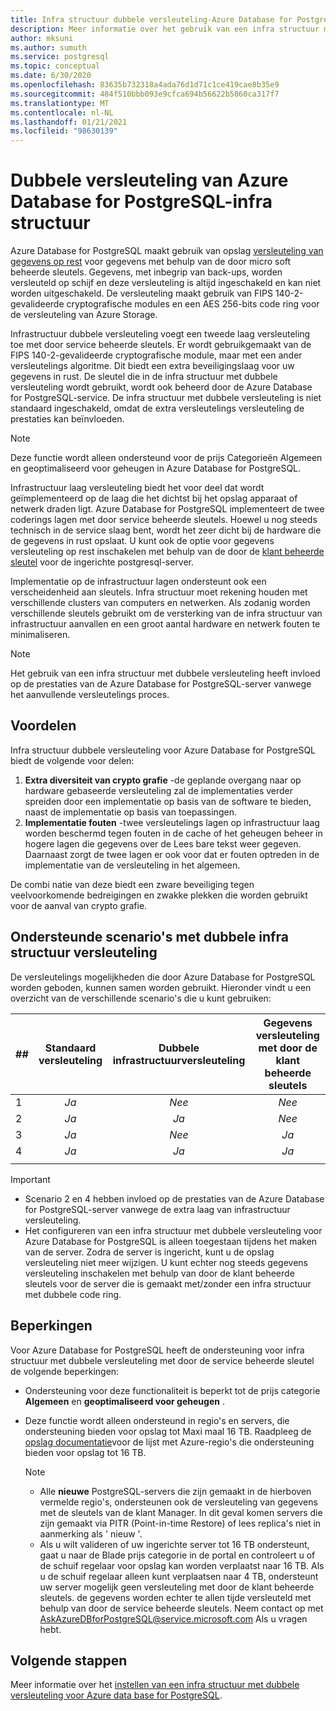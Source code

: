 ```yaml
---
title: Infra structuur dubbele versleuteling-Azure Database for PostgreSQL
description: Meer informatie over het gebruik van een infra structuur met dubbele versleuteling om een tweede laag versleuteling toe te voegen met een door service beheerde sleutels.
author: mksuni
ms.author: sumuth
ms.service: postgresql
ms.topic: conceptual
ms.date: 6/30/2020
ms.openlocfilehash: 83635b732318a4ada76d1d71c1ce419cae8b35e9
ms.sourcegitcommit: 484f510bbb093e9cfca694b56622b5860ca317f7
ms.translationtype: MT
ms.contentlocale: nl-NL
ms.lasthandoff: 01/21/2021
ms.locfileid: "98630139"
---
```

# <a name="azure-database-for-postgresql-infrastructure-double-encryption"></a>Dubbele versleuteling van Azure Database for PostgreSQL-infra structuur

Azure Database for PostgreSQL maakt gebruik van opslag [versleuteling van gegevens op rest](concepts-security.md#at-rest) voor gegevens met behulp van de door micro soft beheerde sleutels. Gegevens, met inbegrip van back-ups, worden versleuteld op schijf en deze versleuteling is altijd ingeschakeld en kan niet worden uitgeschakeld. De versleuteling maakt gebruik van FIPS 140-2-gevalideerde cryptografische modules en een AES 256-bits code ring voor de versleuteling van Azure Storage.

Infrastructuur dubbele versleuteling voegt een tweede laag versleuteling toe met door service beheerde sleutels. Er wordt gebruikgemaakt van de FIPS 140-2-gevalideerde cryptografische module, maar met een ander versleutelings algoritme. Dit biedt een extra beveiligingslaag voor uw gegevens in rust. De sleutel die in de infra structuur met dubbele versleuteling wordt gebruikt, wordt ook beheerd door de Azure Database for PostgreSQL-service. De infra structuur met dubbele versleuteling is niet standaard ingeschakeld, omdat de extra versleutelings versleuteling de prestaties kan beïnvloeden.

> [!NOTE]
> Deze functie wordt alleen ondersteund voor de prijs Categorieën Algemeen en geoptimaliseerd voor geheugen in Azure Database for PostgreSQL.

Infrastructuur laag versleuteling biedt het voor deel dat wordt geïmplementeerd op de laag die het dichtst bij het opslag apparaat of netwerk draden ligt. Azure Database for PostgreSQL implementeert de twee coderings lagen met door service beheerde sleutels. Hoewel u nog steeds technisch in de service slaag bent, wordt het zeer dicht bij de hardware die de gegevens in rust opslaat. U kunt ook de optie voor gegevens versleuteling op rest inschakelen met behulp van de door de [klant beheerde sleutel](concepts-data-encryption-postgresql.md) voor de ingerichte postgresql-server.  

Implementatie op de infrastructuur lagen ondersteunt ook een verscheidenheid aan sleutels. Infra structuur moet rekening houden met verschillende clusters van computers en netwerken. Als zodanig worden verschillende sleutels gebruikt om de versterking van de infra structuur van infrastructuur aanvallen en een groot aantal hardware en netwerk fouten te minimaliseren. 

> [!NOTE]
> Het gebruik van een infra structuur met dubbele versleuteling heeft invloed op de prestaties van de Azure Database for PostgreSQL-server vanwege het aanvullende versleutelings proces.

## <a name="benefits"></a>Voordelen

Infra structuur dubbele versleuteling voor Azure Database for PostgreSQL biedt de volgende voor delen:

1. **Extra diversiteit van crypto grafie** -de geplande overgang naar op hardware gebaseerde versleuteling zal de implementaties verder spreiden door een implementatie op basis van de software te bieden, naast de implementatie op basis van toepassingen.
2. **Implementatie fouten** -twee versleutelings lagen op infrastructuur laag worden beschermd tegen fouten in de cache of het geheugen beheer in hogere lagen die gegevens over de Lees bare tekst weer gegeven. Daarnaast zorgt de twee lagen er ook voor dat er fouten optreden in de implementatie van de versleuteling in het algemeen.

De combi natie van deze biedt een zware beveiliging tegen veelvoorkomende bedreigingen en zwakke plekken die worden gebruikt voor de aanval van crypto grafie.

## <a name="supported-scenarios-with-infrastructure-double-encryption"></a>Ondersteunde scenario's met dubbele infra structuur versleuteling

De versleutelings mogelijkheden die door Azure Database for PostgreSQL worden geboden, kunnen samen worden gebruikt. Hieronder vindt u een overzicht van de verschillende scenario's die u kunt gebruiken:

|  ##   | Standaard versleuteling | Dubbele infrastructuurversleuteling | Gegevens versleuteling met door de klant beheerde sleutels  |
|:------|:------------------:|:--------------------------------:|:--------------------------------------------:|
| 1     | *Ja*              | *Nee*                             | *Nee*                                         |
| 2     | *Ja*              | *Ja*                            | *Nee*                                         |
| 3     | *Ja*              | *Nee*                             | *Ja*                                        |
| 4     | *Ja*              | *Ja*                            | *Ja*                                        |
|       |                    |                                  |                                              |

> [!Important]
> - Scenario 2 en 4 hebben invloed op de prestaties van de Azure Database for PostgreSQL-server vanwege de extra laag van infrastructuur versleuteling.
> - Het configureren van een infra structuur met dubbele versleuteling voor Azure Database for PostgreSQL is alleen toegestaan tijdens het maken van de server. Zodra de server is ingericht, kunt u de opslag versleuteling niet meer wijzigen. U kunt echter nog steeds gegevens versleuteling inschakelen met behulp van door de klant beheerde sleutels voor de server die is gemaakt met/zonder een infra structuur met dubbele code ring.

## <a name="limitations"></a>Beperkingen

Voor Azure Database for PostgreSQL heeft de ondersteuning voor infra structuur met dubbele versleuteling met door de service beheerde sleutel de volgende beperkingen:

* Ondersteuning voor deze functionaliteit is beperkt tot de prijs categorie **Algemeen** en **geoptimaliseerd voor geheugen** .
* Deze functie wordt alleen ondersteund in regio's en servers, die ondersteuning bieden voor opslag tot Maxi maal 16 TB. Raadpleeg de [opslag documentatie](concepts-pricing-tiers.md#storage)voor de lijst met Azure-regio's die ondersteuning bieden voor opslag tot 16 TB.

    > [!NOTE]
    > - Alle **nieuwe** PostgreSQL-servers die zijn gemaakt in de hierboven vermelde regio's, ondersteunen ook de versleuteling van gegevens met de sleutels van de klant Manager. In dit geval komen servers die zijn gemaakt via PITR (Point-in-time Restore) of lees replica's niet in aanmerking als ' nieuw '.
    > - Als u wilt valideren of uw ingerichte server tot 16 TB ondersteunt, gaat u naar de Blade prijs categorie in de portal en controleert u of de schuif regelaar voor opslag kan worden verplaatst naar 16 TB. Als u de schuif regelaar alleen kunt verplaatsen naar 4 TB, ondersteunt uw server mogelijk geen versleuteling met door de klant beheerde sleutels. de gegevens worden echter te allen tijde versleuteld met behulp van door de service beheerde sleutels. Neem contact op met AskAzureDBforPostgreSQL@service.microsoft.com Als u vragen hebt.

## <a name="next-steps"></a>Volgende stappen

Meer informatie over het [instellen van een infra structuur met dubbele versleuteling voor Azure data base for PostgreSQL](howto-double-encryption.md).
